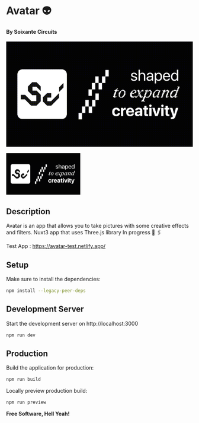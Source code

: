 # Avatar 👽
#### By Soixante Circuits

![](https://github.com/soixantecircuits/avatar/blob/AVTR-TEST/assets/sc-white-gif.gif)

<img src="https://github.com/soixantecircuits/avatar/blob/AVTR-TEST/assets/sc-white-gif.gif" width="200"/>

## Description

Avatar is an app that allows you to take pictures with some creative effects and filters.
Nuxt3 app that uses Three.js library
In progress 🚧 🖇

Test App : https://avatar-test.netlify.app/

## Setup

Make sure to install the dependencies:

```bash
npm install --legacy-peer-deps
```

## Development Server

Start the development server on http://localhost:3000

```bash
npm run dev
```

## Production

Build the application for production:

```bash
npm run build
```

Locally preview production build:

```bash
npm run preview
```

**Free Software, Hell Yeah!**
